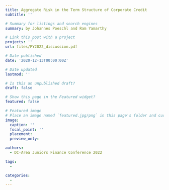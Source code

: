 ```yaml
---
title: Aggregate Risk in the Term Structure of Corporate Credit
subtitle: ''

# Summary for listings and search engines
summary: by Johannes Poeschl and Ram Yamarthy

# Link this post with a project
projects: ''
url: files/PY2022_discussion.pdf

# Date published
date: '2020-12-13T00:00:00Z'

# Date updated
lastmod: ''

# Is this an unpublished draft?
draft: false

# Show this page in the Featured widget?
featured: false

# Featured image
# Place an image named `featured.jpg/png` in this page's folder and customize its options here.
image:
  caption: ''
  focal_point: ''
  placement: 
  preview_only: 

authors:
  - DC-Area Juniors Finance Conference 2022

tags:
  - 

categories:
  - 
---
```



